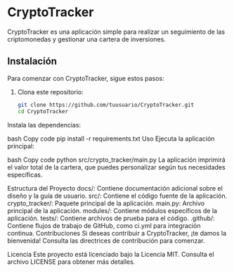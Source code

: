 # CryptoTracker

CryptoTracker es una aplicación simple para realizar un seguimiento de las criptomonedas y gestionar una cartera de inversiones.

## Instalación

Para comenzar con CryptoTracker, sigue estos pasos:

1. Clona este repositorio:

   ```bash
   git clone https://github.com/tuusuario/CryptoTracker.git
   cd CryptoTracker
Instala las dependencias:

bash
Copy code
pip install -r requirements.txt
Uso
Ejecuta la aplicación principal:

bash
Copy code
python src/crypto_tracker/main.py
La aplicación imprimirá el valor total de la cartera, que puedes personalizar según tus necesidades específicas.

Estructura del Proyecto
docs/: Contiene documentación adicional sobre el diseño y la guía de usuario.
src/: Contiene el código fuente de la aplicación.
crypto_tracker/: Paquete principal de la aplicación.
main.py: Archivo principal de la aplicación.
modules/: Contiene módulos específicos de la aplicación.
tests/: Contiene archivos de prueba para el código.
.github/: Contiene flujos de trabajo de GitHub, como ci.yml para integración continua.
Contribuciones
Si deseas contribuir a CryptoTracker, ¡te damos la bienvenida! Consulta las directrices de contribución para comenzar.

Licencia
Este proyecto está licenciado bajo la Licencia MIT. Consulta el archivo LICENSE para obtener más detalles.
